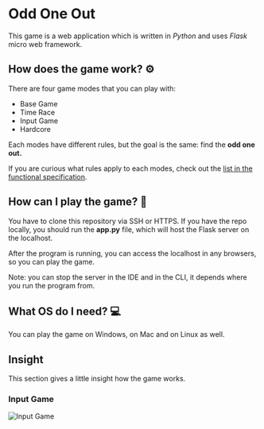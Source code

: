 # Odd One Out

This game is a web application which is written in *Python* and uses *Flask* micro web framework.

## How does the game work? ⚙️

There are four game modes that you can play with:

- Base Game
- Time Race
- Input Game
- Hardcore 

Each modes have different rules, but the goal is the same: find the **odd one out.**

If you are curious what rules apply to each modes, check out the [list in the functional specification](doc/functional-specification.md).

## How can I play the game? 💭

You have to clone this repository via SSH or HTTPS.
If you have the repo locally, you should run the **app.py** file, which will host the Flask server on the localhost.

After the program is running, you can access the localhost in any browsers, so you can play the game.

Note: you can stop the server in the IDE and in the CLI, it depends where you run the program from.

## What OS do I need? 💻

You can play the game on Windows, on Mac and on Linux as well.

## Insight

This section gives a little insight how the game works.

### Input Game

![Input Game](res/input-game.gif)
